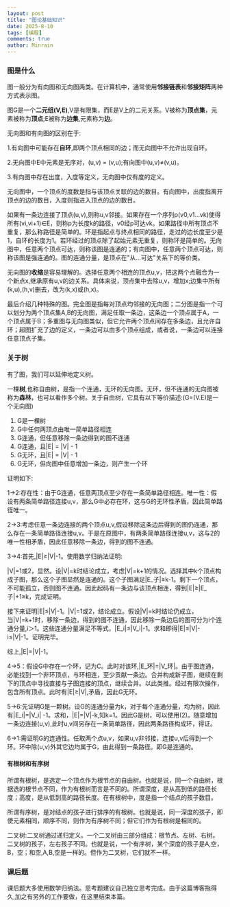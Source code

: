 ```yaml
---
layout: post
title: "图论基础知识"
date: 2025-8-10
tags: [编程]
comments: true
author: Minrain
---
```

### 图是什么
图一般分为有向图和无向图两类。在计算机中，通常使用**邻接链表**和**邻接矩阵**两种方式表示图。

图G是一个**二元组(V,E)**,V是有限集，而E是V上的二元关系。V被称为**顶点集**，元素被称为**顶点**;E被称为**边集**,元素称为**边**。

无向图和有向图的区别在于:

1.有向图中可能存在**自环**,即两个顶点相同的边；而无向图中不允许出现自环。

2.无向图中E中元素是无序对，(u,v) = (v,u);有向图中(u,v)≠(v,u)。

3.有向图中存在出度，入度等定义，无向图中仅有度的定义。

无向图中，一个顶点的度数是指与该顶点关联的边的数目。有向图中，出度指离开顶点的边的数目，入度则指进入顶点的边的数目。

如果有一条边连接了顶点(u,v),则称u,v邻接。如果存在一个序列p(v0,v1...vk)使得所有(vi,vi+1)∈E，则称p为长度k的路径，v0经p可达vk。如果路径中所有顶点不重复，那么称路径是简单的。环是指起点与终点相同的路径，走过的边长度至少是1，自环的长度为1。若环经过的顶点除了起始元素无重复，则称环是简单的。无向图中，任意两个顶点可达，则称该图是连通的；有向图中，任意两个顶点可达，则称该图是强连通的。图的连通分量，是顶点在"从...可达"关系下的等价类。

无向图的**收缩**是容易理解的。选择任意两个相连的顶点u,v，把这两个点融合为一个新点x,继承原有u,v的边关系。具体来说，顶点集中去除u,v，增加x;边集中所有(k,u),(h,v)删去，改为(k,x)或(h,x)。

最后介绍几种特殊的图。完全图是指每对顶点均邻接的无向图；二分图是指一个可以划分为两个顶点集A,B的无向图，满足任取一条边，这条边一个顶点属于A，一个顶点属于B；多重图与无向图类似，但它允许两个顶点间存在多条边，且允许自环；超图扩充了边的定义，一条边可以由多个顶点组成，或者说，一条边可以连接任意顶点子集。

### 关于树
有了图，我们可以延伸地定义树。

一棵**树**,也称自由树，是指一个连通，无环的无向图。无环，但不连通的无向图被称为**森林**，也可以看作多个树。关于自由树，它具有以下等价描述:(G=(V.E)是一个无向图)

1. G是一棵树
2. G中任何两顶点由唯一简单路径相连
3. G连通，但任意移除一条边得到的图不连通
4. G连通，且|E| = |V| - 1
5. G无环，且|E| = |V| - 1
6. G无环，但向图中任意增加一条边，则产生一个环

证明如下:

1->2:存在性：由于G连通，任意两顶点至少存在一条简单路径相连。唯一性：假设有两条简单路径连接u,v，那么G中必存在环，这与G的无环性矛盾，因此简单路径唯一。

2->3:考虑任意一条边连接的两个顶点u,v,假设移除这条边后得到的图仍连通，那么存在一条简单路径连接u,v。于是在原图中，有两条简单路径连接u,v，这与2的唯一性相矛盾，因此任意移除一条边，得到的图不连通。

3->4:首先,|E|≥|V|-1。使用数学归纳法证明:

|V|=1或2，显然。设|V|=k时结论成立，考虑|V|=k+1的情况。选择其中k个顶点构成子图，那么这个子图显然是连通的。这个子图满足|E_子|≥k-1。剩下一个顶点，不可能孤立，否则图不连通。因此起码有一条边与该顶点相连，得到|E|≥|E_子|+1≥k，完成证明。

接下来证明|E|≤|V|-1。|V|=1或2，结论成立。假设|V|=k时结论仍成立，当|V|=k+1时，移除一条边，得到的图不连通，因此移除一条边后的图可分为i个连通分量,i＞1。这些连通分量满足不等式，|E_i|≤|V_i|-1。求和即得|E|≤|V|-i≤|V|-1。证明完毕。

综上,|E|=|V|-1。

4->5：假设G中存在一个环，记为C。此时对该环,|E_环|=|V_环|。由于图连通，必能找到一个非环顶点，与环相连，至少贡献一条边。合并构成新子图，继续在剩下的顶点中寻找直接与子图连接的顶点，继续合并。以此类推。经过有限次操作，包含所有顶点。此时有|E|≥|V|,矛盾，因此G无环。

5->6:先证明G是一颗树。设G的连通分量为k，对于每个连通分量，均为树，因此有|E_i|=|V_i| -1。求和，|E|=|V|-k,知k=1。因此G是树，可以使用(2)。随意增加一条边连接(u,v),此时u,v间另存在一条简单路径，因此两条路径构成环，得证。

6->1:需证明G的连通性。任取两个点u,v，如果u,v非邻接，连接u,v后得到一个环。环中除(u,v)外其它边均属于G，由此得到一条路径。即G是连通的。

#### 有根树和有序树
所谓有根树，是选定一个顶点作为根节点的自由树。也就是说，同一个自由树，根据选的根节点不同，作为有根树而言是不同的。所谓深度，是从高到低的路径长度；高度，是从低到高的路径长度。在有根树中，度是指一个结点的孩子数目。

所谓有序树，是对结点的孩子进行排序的有根树。也就是说，同一深度的孩子，即使元素相同，顺序不同，则作为有序树不同；但它们作为有根树是相同的。

二叉树:二叉树通过递归定义。一个二叉树由三部分组成：根节点、左树、右树。二叉树的孩子，左右孩子不同。也就是说，一个有序树，某个深度的孩子是A,空，B，空；和空,A,B,空是一样的。但作为二叉树，它们就不一样。

### 课后题
课后题大多使用数学归纳法。思考题建议自己独立思考完成。由于这篇博客拖得久,加之有另外的工作要做，在这里结束本篇。